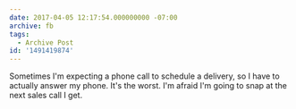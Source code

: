 ```yaml
---
date: 2017-04-05 12:17:54.000000000 -07:00
archive: fb
tags: 
  - Archive Post
id: '1491419874'
---
```


Sometimes I'm expecting a phone call to schedule a delivery, so I have to actually answer my phone. It's the worst. I'm afraid I'm going to snap at the next sales call I get.

